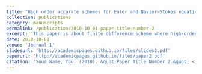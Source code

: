```yaml
---
title: "High order accurate schemes for Euler and Navier–Stokes equations on staggered Cartesian grids"
collection: publications
category: manuscripts
permalink: /publication/2010-10-01-paper-title-number-2
excerpt: 'This paper is about finite difference scheme where high-order accuracy in space is reached thanks to Taylor series and in time through Cauchy-Kovalevskaya procedure.'
date: 2010-10-01
venue: 'Journal 1'
slidesurl: 'http://academicpages.github.io/files/slides2.pdf'
paperurl: 'http://academicpages.github.io/files/paper2.pdf'
citation: 'Your Name, You. (2010). &quot;Paper Title Number 2.&quot; <i>Journal 1</i>. 1(2).'
---
```

